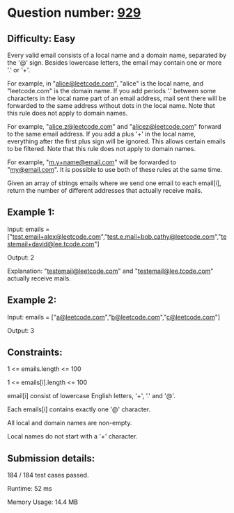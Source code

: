 # Question number: [929](https://leetcode.com/problems/unique-email-addresses/)

## Difficulty: Easy
Every valid email consists of a local name and a domain name, separated by the '@' sign. Besides lowercase letters, the email may contain one or more '.' or '+'.

For example, in "alice@leetcode.com", "alice" is the local name, and "leetcode.com" is the domain name.
If you add periods '.' between some characters in the local name part of an email address, mail sent there will be forwarded to the same address without dots in the local name. Note that this rule does not apply to domain names.

For example, "alice.z@leetcode.com" and "alicez@leetcode.com" forward to the same email address.
If you add a plus '+' in the local name, everything after the first plus sign will be ignored. This allows certain emails to be filtered. Note that this rule does not apply to domain names.

For example, "m.y+name@email.com" will be forwarded to "my@email.com".
It is possible to use both of these rules at the same time.

Given an array of strings emails where we send one email to each email[i], return the number of different addresses that actually receive mails.

## Example 1:

Input: emails = ["test.email+alex@leetcode.com","test.e.mail+bob.cathy@leetcode.com","testemail+david@lee.tcode.com"]

Output: 2

Explanation: "testemail@leetcode.com" and "testemail@lee.tcode.com" actually receive mails.

## Example 2:

Input: emails = ["a@leetcode.com","b@leetcode.com","c@leetcode.com"]

Output: 3

## Constraints:

1 <= emails.length <= 100

1 <= emails[i].length <= 100

email[i] consist of lowercase English letters, '+', '.' and '@'.

Each emails[i] contains exactly one '@' character.

All local and domain names are non-empty.

Local names do not start with a '+' character.

## Submission details:

184 / 184 test cases passed.

Runtime: 52 ms

Memory Usage: 14.4 MB

